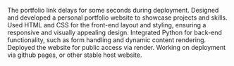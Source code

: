 The portfolio link delays for some seconds during deployment.
Designed and developed a personal portfolio website to showcase projects and skills. Used HTML and CSS for the front-end layout and styling, ensuring a responsive and visually appealing design. Integrated Python for back-end functionality, such as form handling and dynamic content rendering. Deployed the website for public access via render.
Working on deployment via github pages, or other stable host website.
